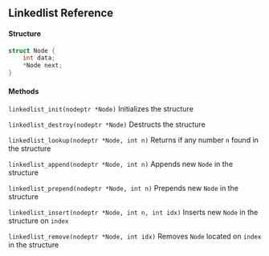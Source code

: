## Linkedlist Reference

#### Structure
```C
struct Node {
    int data;
    *Node next;
}
```

#### Methods
`linkedlist_init(nodeptr *Node)` Initializes the structure

`linkedlist_destroy(nodeptr *Node)` Destructs the structure

`linkedlist_lookup(nodeptr *Node, int n)` Returns if any number `n` found in the structure

`linkedlist_append(nodeptr *Node, int n)` Appends new `Node` in the structure

`linkedlist_prepend(nodeptr *Node, int n)` Prepends new `Node` in the structure

`linkedlist_insert(nodeptr *Node, int n, int idx)` Inserts new `Node` in the structure on `index`

`linkedlist_remove(nodeptr *Node, int idx)` Removes `Node` located on `index` in the structure
